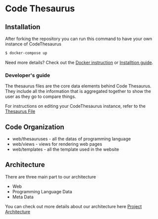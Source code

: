 # Code Thesaurus

## Installation

After forking the repository you can run this command to have your own instance of CodeThesaurus 

```bash
$ docker-compose up
```
Need more details? Check out the [Docker instruction](https://github.com/componentjs/guide/blob/master/component/getting-started.md) or [Installtion guide](https://github.com/codethesaurus/docs/blob/main/Install-docs.md).


### Developer's guide
The thesaurus files are the core data elements behind Code Thesaurus. They include all the information that is aggregated together to show the user as they go to compare things.

For instructions on editing your CodeThesaurus instance, refer to the [Thesaurus File](https://docs.codethesaur.us/thesaurus/) 


## Code Organization
- web/thesauruses - all the datas of programming language
- web/views - views for rendering web pages
- web/templates - all the template used in the website


## Architecture
There are three main part to our architecture 

- Web
- Programming Language Data
- Meta Data

You can check out more details about our architecture here [Project Architecture](https://github.com/codethesaurus/docs/blob/main/docs/project_architecture.md)